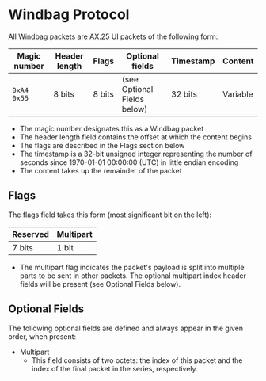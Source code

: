 Windbag Protocol
================

All Windbag packets are AX.25 UI packets of the following form:

|Magic number|Header length|Flags|Optional fields|Timestamp|Content|
|---|---|---|---|---|---|
| `0xA4` `0x55` | 8 bits | 8 bits | (see Optional Fields below) | 32 bits | Variable |

- The magic number designates this as a Windbag packet
- The header length field contains the offset at which the content begins
- The flags are described in the Flags section below
- The timestamp is a 32-bit unsigned integer representing the number of seconds since 1970-01-01 00:00:00 (UTC) in little endian encoding
- The content takes up the remainder of the packet

Flags
-----

The flags field takes this form (most significant bit on the left):

|Reserved|Multipart|
|---|---|
| 7 bits | 1 bit|

- The multipart flag indicates the packet's payload is split into multiple parts to be sent in other packets. The optional multipart index header fields will be present (see Optional Fields below).

Optional Fields
---------------

The following optional fields are defined and always appear in the given order, when present:

- Multipart
    - This field consists of two octets: the index of this packet and the index of the final packet in the series, respectively.